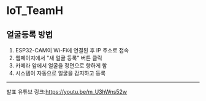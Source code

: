 # IoT_TeamH

## 얼굴등록 방법
1. ESP32-CAM이 Wi-Fi에 연결된 후 IP 주소로 접속
2. 웹페이지에서 "새 얼굴 등록" 버튼 클릭
3. 카메라 앞에서 얼굴을 정면으로 향하게 함
4. 시스템이 자동으로 얼굴을 감지하고 등록
---
발표 유튜브 링크:https://youtu.be/m_U3hWns52w
